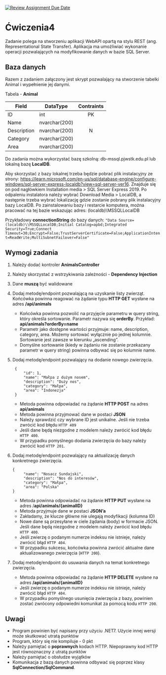 [![Review Assignment Due Date](https://classroom.github.com/assets/deadline-readme-button-8d59dc4de5201274e310e4c54b9627a8934c3b88527886e3b421487c677d23eb.svg)](https://classroom.github.com/a/8EdDZbYA)
# Ćwiczenia4

Zadanie polega na stworzeniu aplikacji WebAPI opartą na stylu REST (ang. Representational State Transfer). Aplikacja ma umożliwiać wykonanie operacji pozwalających na modyfikowanie danych w bazie SQL Server.

## Baza danych

Razem z zadaniem załączony jest skrypt pozwalający na stworzenie tabelki Animal i wypełnienie jej danymi.

Tabela - **Animal**

| Field       | DataType      | Contraints |
| ----------- | ------------- | :--------: |
| ID          | int           |     PK     |
| Name        | nvarchar(200) |            |
| Description | nvarchar(200) |     N      |
| Category    | nvarchar(200) |            |
| Area        | nvarchar(200) |            |

Do zadania można wykorzystać bazę szkolną: db-mssql.pjwstk.edu.pl lub lokalną bazę **LocalDB**.

Aby skorzystać z bazy lokalnej trzeba będzie pobrać plik instalacyjny ze strony: https://learn.microsoft.com/en-us/sql/database-engine/configure-windows/sql-server-express-localdb?view=sql-server-ver16. Znajduje się on pod nagłówkiem Installation media > SQL Server Express 2019. Po odpaleniu instalatora należy wybrać Download Media > LocalDB, a następnie trzeba wybrać lokalizację gdzie zostanie pobrany plik instalacyjny bazy LocalDB. Po zainstalowaniu bazy i restarcie komputera, można pracować na tej bazie wskazując adres: (localdb)\MSSQLLocalDB

Przykładowy **connectionString** do bazy danych:
`"Data Source=(localdb)\\MSSQLLocalDB;Initial Catalog=apbd;Integrated Security=True;Connect Timeout=30;Encrypt=False;TrustServerCertificate=False;ApplicationIntent=ReadWrite;MultiSubnetFailover=False"`

## Wymogi zadania

1. Należy dodać kontroler **AnimalsController**
2. Należy skorzystać z wstrzykiwania zależności - **Dependency Injection**
3. Dane **muszą** być walidowane
4. Dodaj metodę/endpoint pozwalającą na uzyskanie listy zwierząt. Końcówka powinna reagować na żądanie typu **HTTP GET** wysłane na adres **/api/animals**

   - Końcówka powinna pozwolić na przyjęcie parametru w query string, który określa sortowanie. Parametr nazywa się **orderBy**. Przykład: **api/animals?orderBy=name**
   - Parametr jako dostępne wartości przyjmuje: name, description, category, area. Możemy sortować wyłącznie po jednej kolumnie. Sortowanie jest zawsze w kierunku „ascending”.
   - Domyślne sortowanie (kiedy w żądaniu nie zostanie przekazany parametr w query string) powinna odbywać się po kolumnie name.

5. Dodaj metodę/endpoint pozwalający na dodanie nowego zwierzęcia.

   ```
    {
        "id": 1,
        "name": "Małpa z dużym nosem",
        "description": "Duży nos",
        "category": "Małpa",
        "area": "Indonezja"
    }
   ```

   - Metoda powinna odpowiadać na żądanie **HTTP POST** na adres **api/animals**
   - Metoda powinna przyjmować dane w postaci **JSON**
   - Należy sprawdzić czy wybrane ID jest unikalne. Jeśli nie trzeba zwrócić kod błędu `HTTP 409`
   - Jeśli dane będą niezgodne z modelem należy zwrócić kod błędu `HTTP 400`.
   - W przypadku pomyślnego dodania zwierzęcia do bazy należy zwrócić kod `HTTP 201`.

6. Dodaj metodę/endpoint pozwalający na aktualizację danych konkretnego zwierzęcia.

   ```
   {
        "name": "Nosacz Sundajski",
        "description": "Nos do interesów",
        "category": "Małpa",
        "area": "Polska"
   }
   ```

   - Metoda powinna odpowiadać na żądanie **HTTP PUT** wysłane na adres
     /**api/animals/{animalID}**
   - Metoda przyjmuje dane w postaci **JSON’a**
   - Zakładamy, że klucze główne nie ulegają modyfikacji (kolumna ID)
   - Nowe dane są przesyłane w ciele żądania (body) w formacie JSON. Jeśli dane będą niezgodne z modelem należy zwrócić kod błędu `HTTP 400`.
   - Jeśli zwierzę o podanym numerze indeksu nie istnieje, należy zwrócić błąd `HTTP 404`.
   - W przypadku sukcesu, końcówka powinna zwrócić aktualne dane aktualizowanego zwierzęcia (`HTTP 200`).

7. Dodaj metodę/endpoint do usuwania danych na temat konkretnego zwierzęcia.
   - Metoda powinna odpowiadać na żądanie **HTTP DELETE** wysłane na adres
     **/api/animals/{animalID}**
   - Jeśli zwierzę o podanym numerze indeksu nie istnieje, należy zwrócić błąd `HTTP 404`.
   - W przypadku pomyślnego usunięcia zwierzęcia z bazy, powinien zostać zwrócony odpowiedni komunikat za pomocą kodu `HTTP 200`.

## Uwagi

- Program powinien być napisany przy użyciu .NET7. Użycie innej wersji może skutkować utratą punktów
- Program, który się nie kompiluje - 0 pkt
- Należy pamiętać o **poprawnych** kodach HTTP. Niepoprawny kod HTTP jest równoznaczny z utratą punktów
- Należy pamiętać o obsłudze wyjątków
- Komunikacja z bazą danych powinna odbywać się poprzez klasy **SqlConnection/SqlCommand**.
